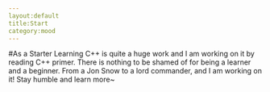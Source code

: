 ```yaml
---
layout:default
title:Start
category:mood
---
```

#As a Starter
Learning C++ is quite a huge work and I am working on it by reading C++ primer.
There is nothing to be shamed of for being a learner and a beginner.
From a Jon Snow to a lord commander, and I am working on it!
Stay humble and learn more~
